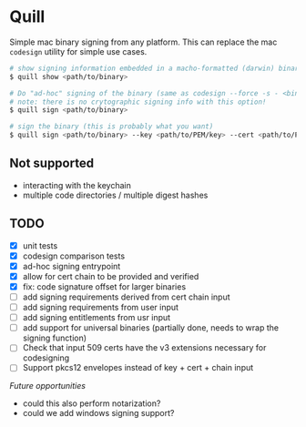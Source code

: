 # Quill

Simple mac binary signing from any platform. This can replace the mac `codesign` utility for simple use cases.

```bash
# show signing information embedded in a macho-formatted (darwin) binary
$ quill show <path/to/binary>

# Do "ad-hoc" signing of the binary (same as codesign --force -s - <binary>)
# note: there is no crytographic signing info with this option!
$ quill sign <path/to/binary>

# sign the binary (this is probably what you want)
$ quill sign <path/to/binary> --key <path/to/PEM/key> --cert <path/to/PEM/cert>
```


## Not supported
- interacting with the keychain
- multiple code directories / multiple digest hashes

## TODO

- [x] unit tests
- [x] codesign comparison tests
- [x] ad-hoc signing entrypoint
- [x] allow for cert chain to be provided and verified
- [x] fix: code signature offset for larger binaries
- [ ] add signing requirements derived from cert chain input
- [ ] add signing requirements from user input
- [ ] add signing entitlements from usr input
- [ ] add support for universal binaries (partially done, needs to wrap the signing function)
- [ ] Check that input 509 certs have the v3 extensions necessary for codesigning
- [ ] Support pkcs12 envelopes instead of key + cert + chain input

*Future opportunities*
- could this also perform notarization?
- could we add windows signing support?